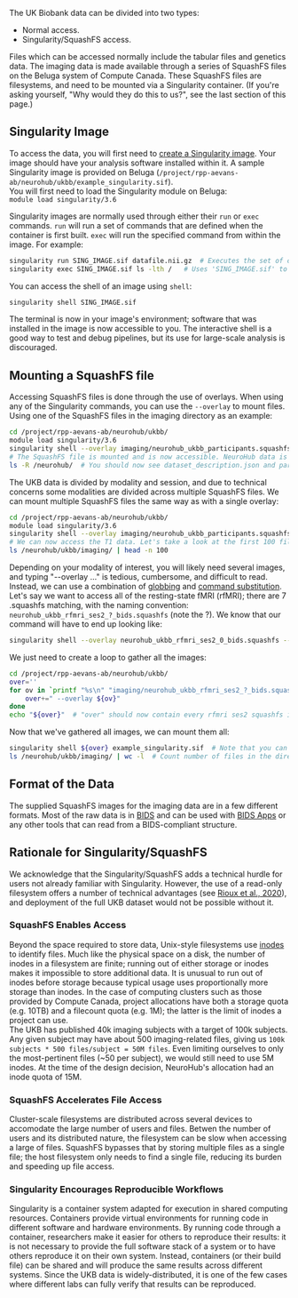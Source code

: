 The UK Biobank data can be divided into two types:  
* Normal access.  
* Singularity/SquashFS access.  
  
Files which can be accessed normally include the tabular files and genetics data. The imaging data is made available through a series of SquashFS files on the Beluga system of Compute Canada. These SquashFS files are filesystems, and need to be mounted via a Singularity container. (If you're asking yourself, "Why would they do this to us?", see the last section of this page.)  
  
## Singularity Image  
To access the data, you will first need to [create a Singularity image](https://sylabs.io/guides/3.0/user-guide/build_a_container.html). Your image should have your analysis software installed within it. A sample Singularity image is provided on Beluga (`/project/rpp-aevans-ab/neurohub/ukbb/example_singularity.sif`).  
You will first need to load the Singularity module on Beluga:  
`module load singularity/3.6`  

Singularity images are normally used through either their `run` or `exec` commands. `run` will run a set of commands that are defined when the container is first built. `exec` will run the specified command from within the image. For example:  
```bash
singularity run SING_IMAGE.sif datafile.nii.gz  # Executes the set of commands defined under 'run' for the image 'SING_IMAGE' on the input 'datafile.nii.gz'
singularity exec SING_IMAGE.sif ls -lth /  	# Uses 'SING_IMAGE.sif' to execute the command, 'ls -lth /'
```

You can access the shell of an image using `shell`:  
  
```bash
singularity shell SING_IMAGE.sif
```

The terminal is now in your image's environment; software that was installed in the image is now accessible to you. The interactive shell is a good way to test and debug pipelines, but its use for large-scale analysis is discouraged.

## Mounting a SquashFS file
Accessing SquashFS files is done through the use of overlays. When using any of the Singularity commands, you can use the `--overlay` to mount files. Using one of the SquashFS files in the imaging directory as an example:  
```bash
cd /project/rpp-aevans-ab/neurohub/ukbb/
module load singularity/3.6
singularity shell --overlay imaging/neurohub_ukbb_participants.squashfs example_singularity.sif
# The SquashFS file is mounted and is now accessible. NeuroHub data is kept in /neurohub/; and in this case
ls -R /neurohub/  # You should now see dataset_description.json and participants.tsv in /neurohub/ukbb/imaging/
```

The UKB data is divided by modality and session, and due to technical concerns some modalities are divided across multiple SquashFS files. We can mount multiple SquashFS files the same way as with a single overlay:  
```bash
cd /project/rpp-aevans-ab/neurohub/ukbb/
module load singularity/3.6
singularity shell --overlay imaging/neurohub_ukbb_participants.squashfs --overlay imaging/neurohub_ukbb_t1_ses2_0_bids.squashfs example_singularity.sif
# We can now access the T1 data. Let's take a look at the first 100 files:
ls /neurohub/ukbb/imaging/ | head -n 100
```

Depending on your modality of interest, you will likely need several images, and typing "--overlay ..." is tedious, cumbersome, and difficult to read. Instead, we can use a combination of [globbing](https://linuxhint.com/bash_globbing_tutorial/) and [command substitution](https://www.gnu.org/software/bash/manual/html_node/Command-Substitution.html). Let's say we want to access all of the resting-state fMRI (rfMRI); there are 7 .squashfs matching, with the naming convention: `neurohub_ukbb_rfmri_ses2_?_bids.squashfs` (note the ?). We know that our command will have to end up looking like:  
```bash
singularity shell --overlay neurohub_ukbb_rfmri_ses2_0_bids.squashfs --overlay neurohub_ukbb_rfmri_ses2_1_bids.squashfs (etc.)
```
We just need to create a loop to gather all the images:  
```bash
cd /project/rpp-aevans-ab/neurohub/ukbb/
over=''
for ov in `printf "%s\n" "imaging/neurohub_ukbb_rfmri_ses2_?_bids.squashfs"`; do
	over+=" --overlay ${ov}"
done
echo "${over}"  # "over" should now contain every rfmri ses2 squashfs image.
```
  
Now that we've gathered all images, we can mount them all:  
```bash
singularity shell ${over} example_singularity.sif  # Note that you can't use quotes around ${over}
ls /neurohub/ukbb/imaging/ | wc -l  # Count number of files in the directory
```

## Format of the Data
The supplied SquashFS images for the imaging data are in a few different formats. Most of the raw data is in [BIDS](https://bids-specification.readthedocs.io/en/stable/) and can be used with [BIDS Apps](http://bids-apps.neuroimaging.io/apps/) or any other tools that can read from a BIDS-compliant structure.

## Rationale for Singularity/SquashFS  
We acknowledge that the Singularity/SquashFS adds a technical hurdle for users not already familiar with Singularity. However, the use of a read-only filesystem offers a number of technical advantages (see [Rioux et al., 2020](https://dl.acm.org/doi/10.1145/3311790.3401776)), and deployment of the full UKB dataset would not be possible without it.  
### SquashFS Enables Access
Beyond the space required to store data, Unix-style filesystems use [inodes](https://en.wikipedia.org/wiki/Inode) to identify files. Much like the physical space on a disk, the number of inodes in a filesystem are finite; running out of either storage or inodes makes it impossible to store additional data. It is unusual to run out of inodes before storage because typical usage uses proportionally more storage than inodes. In the case of computing clusters such as those provided by Compute Canada, project allocations have both a storage quota (e.g. 10TB) and a filecount quota (e.g. 1M); the latter is the limit of inodes a project can use.  
The UKB has published 40k imaging subjects with a target of 100k subjects. Any given subject may have about 500 imaging-related files, giving us `100k subjects * 500 files/subject = 50M files`. Even limiting ourselves to only the most-pertinent files (~50 per subject), we would still need to use 5M inodes. At the time of the design decision, NeuroHub's allocation had an inode quota of 15M.  
### SquashFS Accelerates File Access
Cluster-scale filesystems are distributed across several devices to accomodate the large number of users and files. Betwen the number of users and its distributed nature, the filesystem can be slow when accessing a large of files. SquashFS bypasses that by storing multiple files as a single file; the host filesystem only needs to find a single file, reducing its burden and speeding up file access.  
### Singularity Encourages Reproducible Workflows  
Singularity is a container system adapted for execution in shared computing resources. Containers provide virtual environments for running code in different software and hardware environments. By running code through a container, researchers make it easier for others to reproduce their results: it is not necessary to provide the full software stack of a system or to have others reproduce it on their own system. Instead, containers (or their build file) can be shared and will produce the same results across different systems. Since the UKB data is widely-distributed, it is one of the few cases where different labs can fully verify that results can be reproduced.
